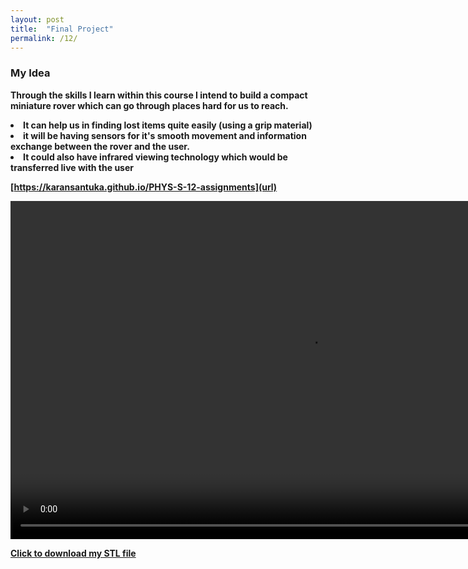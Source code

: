 ```yaml
---
layout: post
title:  "Final Project"
permalink: /12/
---
```


### My Idea

<b>Through the skills I learn within this course I intend to build a compact miniature rover which can go through places hard for us to reach.
<li>It can help us in finding lost items quite easily (using a grip material)
<li>it will be having sensors for it's smooth movement and information exchange between the rover and the user.
<li> It could also have infrared viewing technology which would be transferred live with the user	

<!-- You can include comments that will not be translated to HTML -->

<!-- You can include links and images in the following format: -->

[https://karansantuka.github.io/PHYS-S-12-assignments](url) 


<!-- Or, you can also directly include HTML, for example to make a split image -->




<!-- You can also use HTML tags to include a video -->
<video width="955" height="541" controls>
	<source src="demo.mp4" type="video/mp4">
</video>

<!-- Or to add a download link to any (reasonably small) file in your permalink directory -->

<a href='cube.stl' download>Click to download my STL file</a>

